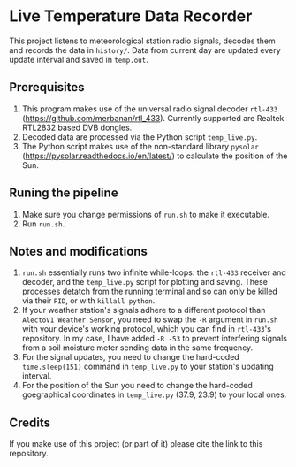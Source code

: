 # Live Temperature Data Recorder

This project listens to meteorological station radio signals, decodes them and records the data in `history/`. Data from current day are updated every update interval and saved in `temp.out`.

## Prerequisites
1. This program makes use of the universal radio signal decoder `rtl-433` (https://github.com/merbanan/rtl_433). Currently supported are Realtek RTL2832 based DVB dongles.
2. Decoded data are processed via the Python script `temp_live.py`.
3. The Python script makes use of the non-standard library `pysolar` (https://pysolar.readthedocs.io/en/latest/) to calculate the position of the Sun.

## Runing the pipeline
1. Make sure you change permissions of `run.sh` to make it executable.
2. Run `run.sh`.

## Notes and modifications
1. `run.sh` essentially runs two infinite while-loops: the `rtl-433` receiver and decoder, and the `temp_live.py` script for plotting and saving. These processes detatch from the running terminal and so can only be killed via their `PID`, or with `killall python`.
2. If your weather station's signals adhere to a different protocol than `AlectoV1 Weather Sensor`, you need to swap the `-R` argument in `run.sh` with your device's working protocol, which you can find in `rtl-433`'s repository. In my case, I have added `-R -53` to prevent interfering signals from a soil moisture meter sending data in the same frequency.
3. For the signal updates, you need to change the hard-coded `time.sleep(151)` command in `temp_live.py` to your station's updating interval.
4. For the position of the Sun you need to change the hard-coded goegraphical coordinates in `temp_live.py` (37.9, 23.9) to your local ones.

## Credits
If you make use of this project (or part of it) please cite the link to this repository.
